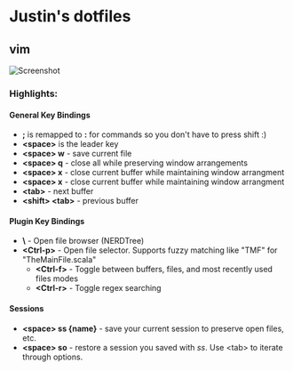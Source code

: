 # Justin's dotfiles

## vim

![Screenshot](http://i.imgur.com/bY1Mw1S.png)

### Highlights:

#### General Key Bindings
* **;** is remapped to **:** for commands so you don't have to press shift :)
* **\<space\>** is the leader key
* **\<space\> w** - save current file
* **\<space\> q** - close all while preserving window arrangements
* **\<space\> x** - close current buffer while maintaining window arrangment
* **\<space\> x** - close current buffer while maintaining window arrangment
* **\<tab\>** - next buffer
* **\<shift\> \<tab\>** - previous buffer

#### Plugin Key Bindings
* **\\** - Open file browser (NERDTree)
* **\<Ctrl-p\>** - Open file selector. Supports fuzzy matching like "TMF" for "TheMainFile.scala"
  * **\<Ctrl-f\>** - Toggle between buffers, files, and most recently used files modes
  * **\<Ctrl-r\>** - Toggle regex searching

#### Sessions
* **\<space\> ss {name}** - save your current session to preserve open files, etc.
* **\<space\> so** - restore a session you saved with _ss_. Use \<tab\> to iterate through options.

